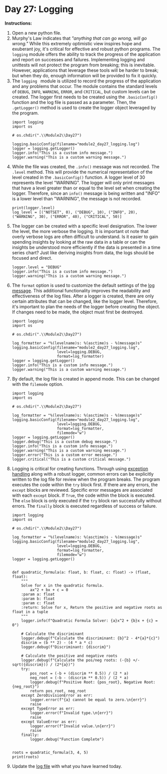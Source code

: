 # Day 27: Logging
**Instructions:** 
1. Open a new python file.
2. Murphy's Law indicates that _"anything that can go wrong, will go wrong."_ While this extremely optimistic view inspires hope and exuberant joy, it's critical for effective and robust python programs. The `logging` module offers the ability to track the progress of the application and report on successes and failures. Implementing logging and unittests will not protect the program from breaking; this is inevitable. However, applications that leverage these tools will be harder to break; but when they do, enough information will be provided to fix it quickly.
3. The `logging ` module is utilized to record the progress of the application and any problems that occur. The module contains the standard levels of `DEBUG`, `INFO`, `WARNING`, `ERROR`, and `CRITICAL`, but custom levels can be created. The logger first needs to be created using the `.basicConfig()` function and the log file is passed as a parameter. Then, the `.getLogger()` method is used to create the logger object leveraged by the program.
    ```
    import logging
    import os

    # os.chdir(".\\Module2\\Day27")

    logging.basicConfig(filename="module2_day27_logging.log")
    logger = logging.getLogger()
    logger.info("This is a custom info message.")
    logger.warning("This is a custom warning message.")
    ```
4. While the file was created, the `.info()` message was not recorded. The `.level` method. This will provide the numerical representation of the level created in the `.basicConfig()` function. A logger level of 30 represents the level "WARNING". The logger will only print messages that have a level greater than or equal to the level set when creating the logger. Therefore, since an `info()` message is being written and "INFO" is a lower level than "WARNING", the message is not recorded.
    ```
    print(logger.level)
    log_level = [("NOTSET", 0), ("DEBUG", 10), ("INFO", 20), ("WARNING", 30), ("ERROR", 40), ("CRITICAL", 50)]
    ```
5. The logger can be created with a specific level designation. The lower the level, the more verbose the logging. It is important ot note that overly verbose logs are often difficult to understand. Is it easier to gain spending insights by looking at the raw data in a table or can the insights be understood more efficiently if the data is presented in a time series chart? Just like deriving insights from data, the logs should be focused and direct.
    ```
    logger.level = "DEBUG"
    logger.info("This is a custom info message.")
    logger.warning("This is a custom warning message.")
    ```
6. The `format` option is used to customize the default settings of the [log message](https://docs.python.org/3.7/library/logging.html#logrecord-attributes). This additional functionality improves the readability and effectiveness of the log files. After a logger is created, there are only certain attributes that can be changed, like the logger level. Therefore, it's important to plan the needs of the logger before creating the object. If changes need to be made, the object must first be destroyed.
    ```
    import logging
    import os

    # os.chdir(".\\Module2\\Day27")

    log_formatter = "%(levelname)s: %(asctime)s - %(message)s"
    logging.basicConfig(filename="module2_day27_logging.log",
                        level=logging.DEBUG,
                        format=log_formatter)
    logger = logging.getLogger()
    logger.info("This is a custom info message.")
    logger.warning("This is a custom warning message.")
    ```
7. By default, the log file is created in append mode. This can be changed with the `filemode` option.
    ```
    import logging
    import os

    # os.chdir(".\\Module2\\Day27")

    log_formatter = "%(levelname)s: %(asctime)s - %(message)s"
    logging.basicConfig(filename="module2_day27_logging.log",
                        level=logging.DEBUG,
                        format=log_formatter,
                        filemode="w")
    logger = logging.getLogger()
    logger.debug("This is a custom debug message.")
    logger.info("This is a custom info message.")
    logger.warning("This is a custom warning message.")
    logger.error("This is a custom error message.")
    logger.critical("This is a custom critical message.")
    ```
8. Logging is critical for creating functions. Through using [exception handling](https://docs.python.org/3/library/exceptions.html) along with a robust logger, common errors can be explicitly written to the log file for review when the program breaks. The program executes the code within the `try` block first. If there are any errors, the `except` blocks are reviewed. Specific error messages are associated with each `except` block. If `True`, the code within the block is executed. The `else` block is only executed if the `try` block ran successfully without errors. The `finally` block is executed regardless of success or failure.
    ```
    import logging
    import os

    # os.chdir(".\\Module2\\Day27")

    log_formatter = "%(levelname)s: %(asctime)s - %(message)s"
    logging.basicConfig(filename="module2_day27_logging.log",
                        level=logging.DEBUG,
                        format=log_formatter,
                        filemode="w")
    logger = logging.getLogger()


    def quadratic_formula(a: float, b: float, c: float) -> (float, float):
        """
        Solve for x in the quadratic formula.
            ax^2 + bx + c = 0
        :param a: float
        :param b: float
        :param c: float
        :return: Solve for x, Return the positive and negative roots as float in a tuple
        """
        logger.info(f"Quadratic Formula Solver: {a}x^2 + {b}x + {c} = 0")

        # Calculate the discriminant
        logger.debug(f"Calculate the discriminant: {b}^2 - 4*{a}*{c}")
        discrim = (b ** 2) - (4 * a * c)
        logger.debug(f"Discriminant: {discrim}")

        # Calculate the positive and negative roots
        logger.debug(f"Calculate the pos/neg roots: (-{b} +/- sqrt({discrim})) / (2*{a})")
        try:
            pos_root = (-b + (discrim ** 0.5)) / (2 * a)
            neg_root = (-b - (discrim ** 0.5)) / (2 * a)
            logger.debug(f"Positive Root: {pos_root}, Negative Root: {neg_root}")
            return pos_root, neg_root
        except ZeroDivisionError as err:
            logger.error(f"{a} cannot be equal to zero.\n{err}")
            raise
        except TypeError as err:
            logger.error(f"Invalid type.\n{err}")
            raise
        except ValueError as err:
            logger.error(f"Invalid value.\n{err}")
            raise
        finally:
            logger.debug("Function Complete")


    roots = quadratic_formula(3, 4, 5)
    print(roots)
    ```
9. Update the [log file](../../../../../Downloads/100DaysPython-master/log.md) with what you have learned today.

